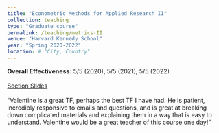 ```yaml
---
title: "Econometric Methods for Applied Research II"
collection: teaching
type: "Graduate course"
permalink: /teaching/metrics-II
venue: "Harvard Kennedy School"
year: "Spring 2020-2022"
location: # "City, Country"
---
```


**Overall Effectiveness:** 5/5 (2020), 5/5 (2021), 5/5 (2022)<br/><br/>
[Section Slides](https://github.com/ValentineGilbert/Econ-2115-section-notes)<br/><br/>
<q>Valentine is a great TF, perhaps the best TF I have had. He is patient, incredibly responsive to emails and questions, and is great at breaking down complicated materials and explaining them in a way that is easy to understand. Valentine would be a great teacher of this course one day!</q>
